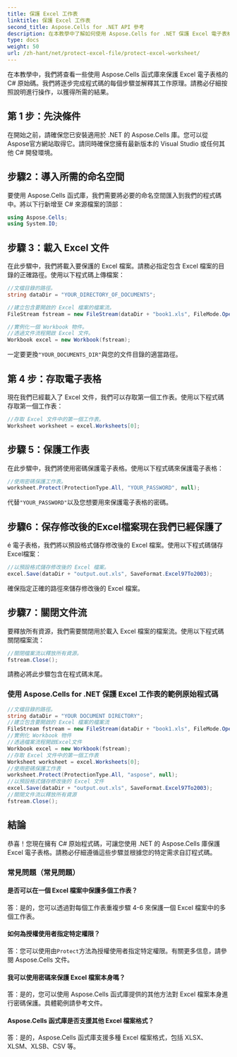 ```yaml
---
title: 保護 Excel 工作表
linktitle: 保護 Excel 工作表
second_title: Aspose.Cells for .NET API 參考
description: 在本教學中了解如何使用 Aspose.Cells for .NET 保護 Excel 電子表格。 C# 的逐步指南。
type: docs
weight: 50
url: /zh-hant/net/protect-excel-file/protect-excel-worksheet/
---
```

在本教學中，我們將查看一些使用 Aspose.Cells 函式庫來保護 Excel 電子表格的 C# 原始碼。我們將逐步完成程式碼的每個步驟並解釋其工作原理。請務必仔細按照說明進行操作，以獲得所需的結果。

## 第 1 步：先決條件

在開始之前，請確保您已安裝適用於 .NET 的 Aspose.Cells 庫。您可以從Aspose官方網站取得它。請同時確保您擁有最新版本的 Visual Studio 或任何其他 C# 開發環境。

## 步驟2：導入所需的命名空間

要使用 Aspose.Cells 函式庫，我們需要將必要的命名空間匯入到我們的程式碼中。將以下行新增至 C# 來源檔案的頂部：

```csharp
using Aspose.Cells;
using System.IO;
```

## 步驟 3：載入 Excel 文件

在此步驟中，我們將載入要保護的 Excel 檔案。請務必指定包含 Excel 檔案的目錄的正確路徑。使用以下程式碼上傳檔案：

```csharp
//文檔目錄的路徑。
string dataDir = "YOUR_DIRECTORY_OF_DOCUMENTS";

//建立包含要開啟的 Excel 檔案的檔案流。
FileStream fstream = new FileStream(dataDir + "book1.xls", FileMode.Open);

//實例化一個 Workbook 物件。
//透過文件流程開啟 Excel 文件。
Workbook excel = new Workbook(fstream);
```

一定要更換`"YOUR_DOCUMENTS_DIR"`與您的文件目錄的適當路徑。

## 第 4 步：存取電子表格

現在我們已經載入了 Excel 文件，我們可以存取第一個工作表。使用以下程式碼存取第一個工作表：

```csharp
//存取 Excel 文件中的第一個工作表。
Worksheet worksheet = excel.Worksheets[0];
```

## 步驟 5：保護工作表

在此步驟中，我們將使用密碼保護電子表格。使用以下程式碼來保護電子表格：

```csharp
//使用密碼保護工作表。
worksheet.Protect(ProtectionType.All, "YOUR_PASSWORD", null);
```

代替`"YOUR_PASSWORD"`以及您想要用來保護電子表格的密碼。

## 步驟6：保存修改後的Excel檔案現在我們已經保護了

é 電子表格，我們將以預設格式儲存修改後的 Excel 檔案。使用以下程式碼儲存Excel檔案：

```csharp
//以預設格式儲存修改後的 Excel 檔案。
excel.Save(dataDir + "output.out.xls", SaveFormat.Excel97To2003);
```

確保指定正確的路徑來儲存修改後的 Excel 檔案。

## 步驟7：關閉文件流

要釋放所有資源，我們需要關閉用於載入 Excel 檔案的檔案流。使用以下程式碼關閉檔案流：

```csharp
//關閉檔案流以釋放所有資源。
fstream.Close();
```

請務必將此步驟包含在程式碼末尾。


### 使用 Aspose.Cells for .NET 保護 Excel 工作表的範例原始程式碼 
```csharp
//文檔目錄的路徑。
string dataDir = "YOUR DOCUMENT DIRECTORY";
//建立包含要開啟的 Excel 檔案的檔案流
FileStream fstream = new FileStream(dataDir + "book1.xls", FileMode.Open);
//實例化 Workbook 物件
//透過檔案流程開啟Excel文件
Workbook excel = new Workbook(fstream);
//存取 Excel 文件中的第一個工作表
Worksheet worksheet = excel.Worksheets[0];
//使用密碼保護工作表
worksheet.Protect(ProtectionType.All, "aspose", null);
//以預設格式儲存修改後的 Excel 文件
excel.Save(dataDir + "output.out.xls", SaveFormat.Excel97To2003);
//關閉文件流以釋放所有資源
fstream.Close();
```

## 結論

恭喜！您現在擁有 C# 原始程式碼，可讓您使用 .NET 的 Aspose.Cells 庫保護 Excel 電子表格。請務必仔細遵循這些步驟並根據您的特定需求自訂程式碼。

### 常見問題（常見問題）

#### 是否可以在一個 Excel 檔案中保護多個工作表？

答：是的，您可以透過對每個工作表重複步驟 4-6 來保護一個 Excel 檔案中的多個工作表。

#### 如何為授權使用者指定特定權限？

答：您可以使用由`Protect`方法為授權使用者指定特定權限。有關更多信息，請參閱 Aspose.Cells 文件。

#### 我可以使用密碼來保護 Excel 檔案本身嗎？

答：是的，您可以使用 Aspose.Cells 函式庫提供的其他方法對 Excel 檔案本身進行密碼保護。具體範例請參考文件。

#### Aspose.Cells 函式庫是否支援其他 Excel 檔案格式？

答：是的，Aspose.Cells 函式庫支援多種 Excel 檔案格式，包括 XLSX、XLSM、XLSB、CSV 等。